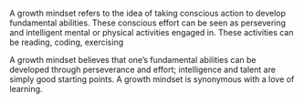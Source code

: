 A growth mindset refers to the idea of taking conscious action to develop fundamental abilities. These conscious effort can be seen as persevering and intelligent mental or physical activities engaged in. These activities can be reading, coding, exercising

A growth mindset believes that one’s fundamental abilities can be developed through perseverance and effort; intelligence and talent are simply good starting points. A growth mindset is synonymous with a love of learning.
